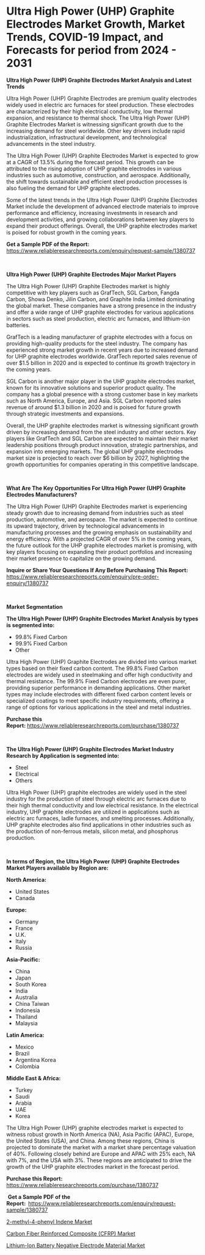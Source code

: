<p><h1>Ultra High Power (UHP) Graphite Electrodes Market Growth, Market Trends, COVID-19 Impact, and Forecasts for period from 2024 - 2031</h1></p><p><strong>Ultra High Power (UHP) Graphite Electrodes Market Analysis and Latest Trends</strong></p>
<p><p>Ultra High Power (UHP) Graphite Electrodes are premium quality electrodes widely used in electric arc furnaces for steel production. These electrodes are characterized by their high electrical conductivity, low thermal expansion, and resistance to thermal shock. The Ultra High Power (UHP) Graphite Electrodes Market is witnessing significant growth due to the increasing demand for steel worldwide. Other key drivers include rapid industrialization, infrastructural development, and technological advancements in the steel industry.</p><p>The Ultra High Power (UHP) Graphite Electrodes Market is expected to grow at a CAGR of 13.5% during the forecast period. This growth can be attributed to the rising adoption of UHP graphite electrodes in various industries such as automotive, construction, and aerospace. Additionally, the shift towards sustainable and efficient steel production processes is also fueling the demand for UHP graphite electrodes.</p><p>Some of the latest trends in the Ultra High Power (UHP) Graphite Electrodes Market include the development of advanced electrode materials to improve performance and efficiency, increasing investments in research and development activities, and growing collaborations between key players to expand their product offerings. Overall, the UHP graphite electrodes market is poised for robust growth in the coming years.</p></p>
<p><strong>Get a Sample PDF of the Report:&nbsp;</strong> <a href="https://www.reliableresearchreports.com/enquiry/request-sample/1380737">https://www.reliableresearchreports.com/enquiry/request-sample/1380737</a></p>
<p>&nbsp;</p>
<p><strong>Ultra High Power (UHP) Graphite Electrodes Major Market Players</strong></p>
<p><p>The Ultra High Power (UHP) Graphite Electrodes market is highly competitive with key players such as GrafTech, SGL Carbon, Fangda Carbon, Showa Denko, Jilin Carbon, and Graphite India Limited dominating the global market. These companies have a strong presence in the industry and offer a wide range of UHP graphite electrodes for various applications in sectors such as steel production, electric arc furnaces, and lithium-ion batteries.</p><p>GrafTech is a leading manufacturer of graphite electrodes with a focus on providing high-quality products for the steel industry. The company has experienced strong market growth in recent years due to increased demand for UHP graphite electrodes worldwide. GrafTech reported sales revenue of over $1.5 billion in 2020 and is expected to continue its growth trajectory in the coming years.</p><p>SGL Carbon is another major player in the UHP graphite electrodes market, known for its innovative solutions and superior product quality. The company has a global presence with a strong customer base in key markets such as North America, Europe, and Asia. SGL Carbon reported sales revenue of around $1.3 billion in 2020 and is poised for future growth through strategic investments and expansions.</p><p>Overall, the UHP graphite electrodes market is witnessing significant growth driven by increasing demand from the steel industry and other sectors. Key players like GrafTech and SGL Carbon are expected to maintain their market leadership positions through product innovation, strategic partnerships, and expansion into emerging markets. The global UHP graphite electrodes market size is projected to reach over $6 billion by 2027, highlighting the growth opportunities for companies operating in this competitive landscape.</p></p>
<p>&nbsp;</p>
<p><strong>What Are The Key Opportunities For Ultra High Power (UHP) Graphite Electrodes Manufacturers?</strong></p>
<p><p>The Ultra High Power (UHP) Graphite Electrodes market is experiencing steady growth due to increasing demand from industries such as steel production, automotive, and aerospace. The market is expected to continue its upward trajectory, driven by technological advancements in manufacturing processes and the growing emphasis on sustainability and energy efficiency. With a projected CAGR of over 5% in the coming years, the future outlook for the UHP graphite electrodes market is promising, with key players focusing on expanding their product portfolios and increasing their market presence to capitalize on the growing demand.</p></p>
<p><strong>Inquire or Share Your Questions If Any Before Purchasing This Report:</strong> <a href="https://www.reliableresearchreports.com/enquiry/pre-order-enquiry/1380737">https://www.reliableresearchreports.com/enquiry/pre-order-enquiry/1380737</a></p>
<p>&nbsp;</p>
<p><strong>Market Segmentation</strong></p>
<p><strong>The Ultra High Power (UHP) Graphite Electrodes Market Analysis by types is segmented into:</strong></p>
<p><ul><li>99.8% Fixed Carbon</li><li>99.9% Fixed Carbon</li><li>Other</li></ul></p>
<p><p>Ultra High Power (UHP) Graphite Electrodes are divided into various market types based on their fixed carbon content. The 99.8% Fixed Carbon electrodes are widely used in steelmaking and offer high conductivity and thermal resistance. The 99.9% Fixed Carbon electrodes are even purer, providing superior performance in demanding applications. Other market types may include electrodes with different fixed carbon content levels or specialized coatings to meet specific industry requirements, offering a range of options for various applications in the steel and metal industries.</p></p>
<p><strong>Purchase this Report:&nbsp;</strong><a href="https://www.reliableresearchreports.com/purchase/1380737">https://www.reliableresearchreports.com/purchase/1380737</a></p>
<p>&nbsp;</p>
<p><strong>The Ultra High Power (UHP) Graphite Electrodes Market Industry Research by Application is segmented into:</strong></p>
<p><ul><li>Steel</li><li>Electrical</li><li>Others</li></ul></p>
<p><p>Ultra High Power (UHP) graphite electrodes are widely used in the steel industry for the production of steel through electric arc furnaces due to their high thermal conductivity and low electrical resistance. In the electrical industry, UHP graphite electrodes are utilized in applications such as electric arc furnaces, ladle furnaces, and smelting processes. Additionally, UHP graphite electrodes also find applications in other industries such as the production of non-ferrous metals, silicon metal, and phosphorus production.</p></p>
<p>&nbsp;</p>
<p><strong>In terms of Region, the Ultra High Power (UHP) Graphite Electrodes Market Players available by Region are:</strong></p>
<p>
    <p> <strong> North America: </strong>
        <ul>
            <li>United States</li>
            <li>Canada</li>
        </ul>
        </p> 
    <p> <strong> Europe: </strong>
        <ul>
            <li>Germany</li>
            <li>France</li>
            <li>U.K.</li>
            <li>Italy</li>
            <li>Russia</li>
        </ul>
        </p> 
    <p> <strong> Asia-Pacific: </strong>
        <ul>
            <li>China</li>
            <li>Japan</li>
            <li>South Korea</li>
            <li>India</li>
            <li>Australia</li>
            <li>China Taiwan</li>
            <li>Indonesia</li>
            <li>Thailand</li>
            <li>Malaysia</li>
        </ul>
        </p> 
    <p> <strong> Latin America: </strong>
        <ul>
            <li>Mexico</li>
            <li>Brazil</li>
            <li>Argentina Korea</li>
            <li>Colombia</li>
        </ul>
        </p> 
    <p> <strong> Middle East & Africa: </strong>
        <ul>
            <li>Turkey</li>
            <li>Saudi</li>
            <li>Arabia</li>
            <li>UAE</li>
            <li>Korea</li>
        </ul>
    </p>
    </p>
<p><p>The Ultra High Power (UHP) graphite electrodes market is expected to witness robust growth in North America (NA), Asia Pacific (APAC), Europe, the United States (USA), and China. Among these regions, China is projected to dominate the market with a market share percentage valuation of 40%. Following closely behind are Europe and APAC with 25% each, NA with 7%, and the USA with 3%. These regions are anticipated to drive the growth of the UHP graphite electrodes market in the forecast period.</p></p>
<p><strong>Purchase this Report: </strong><a href="https://www.reliableresearchreports.com/purchase/1380737">https://www.reliableresearchreports.com/purchase/1380737</a></p>
<p>&nbsp;<strong>Get a Sample PDF of the Report:&nbsp;&nbsp;</strong><a href="https://www.reliableresearchreports.com/enquiry/request-sample/1380737">https://www.reliableresearchreports.com/enquiry/request-sample/1380737</a></p>
<p><strong></strong></p>
<p><p><a href="https://github.com/juancolorado15/Market-Research-Report-List-1/blob/main/2-methyl-4-phenyl-indene-market.md">2-methyl-4-phenyl Indene Market</a></p><p><a href="https://github.com/Glendatilghmankmgz0rbhwpy/Market-Research-Report-List-1/blob/main/carbon-fiber-reinforced-composite-cfrp-market.md">Carbon Fiber Reinforced Composite (CFRP) Market</a></p><p><a href="https://github.com/dx0328/Market-Research-Report-List-1/blob/main/lithium-ion-battery-negative-electrode-material-market.md">Lithium-Ion Battery Negative Electrode Material Market</a></p></p>
